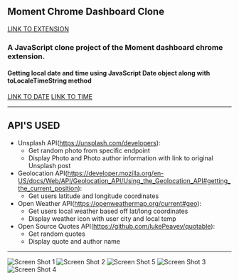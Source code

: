 ## Moment Chrome Dashboard Clone
[LINK TO EXTENSION]()
### A JavaScript clone project of the Moment dashboard chrome extension.
#### Getting local date and time using JavaScript Date object along with toLocaleTimeString method
[LINK TO DATE](https://developer.mozilla.org/en-US/docs/Web/JavaScript/Reference/Global_Objects/Date)
[LINK TO TIME](https://developer.mozilla.org/en-US/docs/Web/JavaScript/Reference/Global_Objects/Date/toLocaleString)
<hr />

## API'S USED

- Unsplash API(https://unsplash.com/developers):
    - Get random photo from specific endpoint
    - Display Photo and Photo author information with link to original Unsplash post
- Geolocation API(https://developer.mozilla.org/en-US/docs/Web/API/Geolocation_API/Using_the_Geolocation_API#getting_the_current_position):
    - Get users latitude and longitude coordinates
- Open Weather API(https://openweathermap.org/current#geo):
    - Get users local weather based off lat/long coordinates
    - Display weather icon with user city and local temp
- Open Source Quotes API(https://github.com/lukePeavey/quotable):
    - Get random quotes
    - Display quote and author name
<hr />
<img  alt="Screen Shot 1" src="./img/1.png">
<img  alt="Screen Shot 2" src="./img/2.png">
<img  alt="Screen Shot 5" src="./img/5.png">
<img  alt="Screen Shot 3" src="./img/3.png">
<img  alt="Screen Shot 4" src="./img/4.png">